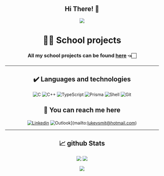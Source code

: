 <h2 align = "center">Hi There! 👋</h2>

<p align="center" style="margin-top: 0px;">
<img src="https://media.giphy.com/media/vLlpbDafjgHystuJ0a/giphy.gif"/>
</p>

<h1 align = "center"> 🧑‍🎓 School projects </h1>

<h3 align = "center">

  All my school projects can be found [here](https://github.com/lskywalker?tab=repositories) 👈🏻

<h3>

---

## <p align = "center"> ✔️ Languages and technologies </p>
<div align = "center">

  ![C](https://img.shields.io/badge/c-%2300599C.svg?style=for-the-badge&logo=c&logoColor=white)
  ![C++](https://img.shields.io/badge/c++-%2300599C.svg?style=for-the-badge&logo=c%2B%2B&logoColor=white)
  ![TypeScript](https://img.shields.io/badge/typescript-%23007ACC.svg?style=for-the-badge&logo=typescript&logoColor=white)
  ![Prisma](https://img.shields.io/badge/Prisma-3982CE?style=for-the-badge&logo=Prisma&logoColor=white)
  ![Shell](https://img.shields.io/badge/shell-%23121011.svg?style=for-the-badge&logo=gnu-bash&logoColor=white)
  ![Git](https://img.shields.io/badge/git-%23F05033.svg?style=for-the-badge&logo=git&logoColor=white)

</div>

## <p align = "center"> 🤙  You can reach me here </p>
<div align = center>

  [![Linkedin](https://img.shields.io/badge/linkedin-%230077B5.svg?style=for-the-badge&logo=linkedin&logoColor=white)](https://www.linkedin.com/in/luke--smit/)
  ![Outlook](https://img.shields.io/badge/Microsoft_Outlook-0078D4?style=for-the-badge&logo=microsoft-outlook&logoColor=white)](mailto:lukevsmit@hotmail.com)

</div>

---

## <p align="center"> 📈 github Stats</p>
<p align = "center">
  <img  src = "https://github-readme-stats.vercel.app/api?username=K1ngmar&show_icons=true&theme=dark">
  <img  src="https://github-readme-streak-stats.herokuapp.com/?user=K1ngmar&show_icons=true&locale=en&theme=dark" />
</p>

<p align = "center">
 <img src="https://activity-graph.herokuapp.com/graph?username=K1ngmar&bg_color=151515&color=FFF&line=9e9e9e&hide_title=true">
</p>

